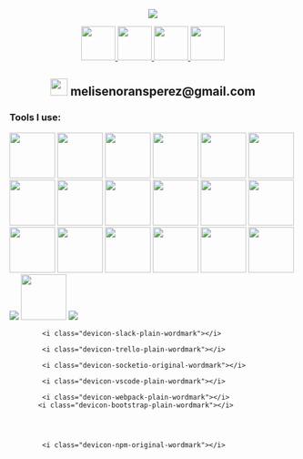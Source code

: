 
<p align="center">
  <img src="https://capsule-render.vercel.app/api?section=header&type=waving&color=0:380b58,100:d372d3&height=200&align=center&section=header&text=Let's%20connect%20and%20have%20a%20chat&fontSize=50&fontColor=f6d9f6&desc=melisen&descSize=30" />
</p>
<div align="center">
  <a href="https://www.instagram.com/_._melina_._._">
  <img height="60" src="https://img.shields.io/badge/-000000?style=for-the-badge&logo=Instagram&logoColor=white" />
</a>
  <a href="https://www.linkedin.com/in/melina-senorans-perez/">
  <img height="60" src="https://img.shields.io/badge/-000000?style=for-the-badge&logo=linkedin&logoColor=white" />
</a>
    <a href="https://twitter.com/MelinaSenorans">
  <img height="60" src="https://img.shields.io/badge/-000000??style=for-the-badge&logo=X&logoColor=white" />
</a>
<a href="https://github.com/melisen">
  <img height="60" src="https://img.shields.io/badge/-000000?style=for-the-badge&logo=GitHub&logoColor=white" />
</a>
 
<h2> <span><img height="30" src="https://cdn4.iconfinder.com/data/icons/logos-brands-in-colors/48/google-gmail-1024.png" /> </span> melisenoransperez@gmail.com </h2>

                                                           
</div>
<div>
  <h3 align="left">Tools I use:</h3>
<img height="80" src="https://cdn.jsdelivr.net/gh/devicons/devicon/icons/html5/html5-original-wordmark.svg" />          
<img height="80" src="https://cdn.jsdelivr.net/gh/devicons/devicon/icons/css3/css3-original.svg" />
<img height="80"  src="https://cdn.jsdelivr.net/gh/devicons/devicon/icons/sass/sass-original.svg" /> 
<img height="80" src="https://cdn.jsdelivr.net/gh/devicons/devicon/icons/bootstrap/bootstrap-plain-wordmark.svg" />
<img height="80" src="https://cdn.jsdelivr.net/gh/devicons/devicon/icons/figma/figma-original.svg" />
<img height="80" src="https://cdn.jsdelivr.net/gh/devicons/devicon/icons/javascript/javascript-original.svg" />
<img height="80"  src="https://cdn.jsdelivr.net/gh/devicons/devicon/icons/react/react-original-wordmark.svg" />       
<img  height="80" src="https://cdn.jsdelivr.net/gh/devicons/devicon/icons/materialui/materialui-original.svg" />        

<img height="80"  src="https://cdn.jsdelivr.net/gh/devicons/devicon/icons/npm/npm-original-wordmark.svg" />  
<img height="80" src="https://cdn.jsdelivr.net/gh/devicons/devicon/icons/webpack/webpack-plain-wordmark.svg"  />

<img height="80" src="https://cdn.jsdelivr.net/gh/devicons/devicon/icons/git/git-original-wordmark.svg" />
<img  height="80" src="https://cdn.jsdelivr.net/gh/devicons/devicon/icons/github/github-original-wordmark.svg" />
<img  height="80" src="https://cdn.jsdelivr.net/gh/devicons/devicon/icons/nodejs/nodejs-original-wordmark.svg" />
<img height="80" src="https://cdn.jsdelivr.net/gh/devicons/devicon/icons/express/express-original-wordmark.svg" />
<img height="80" src="https://cdn.jsdelivr.net/gh/devicons/devicon/icons/mongodb/mongodb-original-wordmark.svg" />
<img  height="80"  src="https://cdn.jsdelivr.net/gh/devicons/devicon/icons/handlebars/handlebars-original-wordmark.svg" />
<img height="80"   src="https://cdn.jsdelivr.net/gh/devicons/devicon/icons/mysql/mysql-original-wordmark.svg" />
<img height="80" src="https://cdn.jsdelivr.net/gh/devicons/devicon/icons/socketio/socketio-original-wordmark.svg" />

<img src="https://cdn.jsdelivr.net/gh/devicons/devicon/icons/trello/trello-plain-wordmark.svg" />
 <img height="80" src="https://cdn.jsdelivr.net/gh/devicons/devicon/icons/slack/slack-original-wordmark.svg" />
<img src="https://cdn.jsdelivr.net/gh/devicons/devicon/icons/vscode/vscode-original.svg" />   
</div>

        

          
            <i class="devicon-slack-plain-wordmark"></i>
            
            <i class="devicon-trello-plain-wordmark"></i>
          
            <i class="devicon-socketio-original-wordmark"></i>
          
            <i class="devicon-vscode-plain-wordmark"></i>
          
            <i class="devicon-webpack-plain-wordmark"></i>
           <i class="devicon-bootstrap-plain-wordmark"></i>
            
          
          
          
            <i class="devicon-npm-original-wordmark"></i>
          
 



<!--
**melisen/melisen** is a ✨ _special_ ✨ repository because its `README.md` (this file) appears on your GitHub profile.

Here are some ideas to get you started:

- 🔭 I’m currently working on ...
- 🌱 I’m currently learning ...
- 👯 I’m looking to collaborate on ...
- 🤔 I’m looking for help with ...
- 💬 Ask me about ...
- 📫 How to reach me: ...
- 😄 Pronouns: ...
- ⚡ Fun fact: ...
-->
